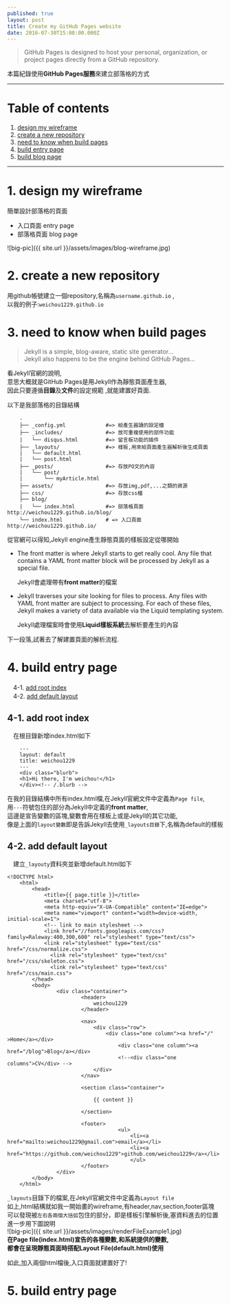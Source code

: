 ```yaml
---
published: true
layout: post
title: Create my GitHub Pages website
date: 2016-07-30T15:00:00.000Z
---
```


> GitHub Pages is designed to host your personal, organization, or project pages directly from a GitHub repository.

本篇紀錄使用**GitHub Pages服務**來建立部落格的方式

--------------------------------------------------------------------------------

# Table of contents

1. [design my wireframe](#design-my-wireframe)
2. [create a new repository](#create-a-new-repository)
3. [need to know when build pages](#need-to-know-when-build-pages)
4. [build entry page](#build-entry-page)
5. [build blog page](#build-blog-page)

--------------------------------------------------------------------------------

# 1\. design my wireframe

簡單設計部落格的頁面

- 入口頁面 entry page
- 部落格頁面 blog page

![big-pic]({{ site.url }}/assets/images/blog-wireframe.jpg)

# 2\. create a new repository

用github帳號建立一個repository,名稱為`username.github.io` ,<br>
以我的例子:`weichou1229.github.io`

# 3\. need to know when build pages

> Jekyll is a simple, blog-aware, static site generator...<br>
> Jekyll also happens to be the engine behind GitHub Pages...

看Jekyll官網的說明,<br>
意思大概就是GitHub Pages是用Jekyll作為靜態頁面產生器,<br>
因此只要遵循**目錄**及**文件**的設定規範 ,就能建置好頁面.

以下是我部落格的目錄結構

```
    .
    ├── _config.yml             #=> 給產生器讀的設定檔
    ├── _includes/              #=> 放可重複使用的部件功能
    |   └── disqus.html         #=> 留言板功能的插件
    ├── _layouts/               #=> 樣板,用來給頁面產生器解析後生成頁面
    |   └── default.html         
    |   └── post.html            
    ├── _posts/                 #=> 存放PO文的內容
    |   └── post/               
    |       └── myArticle.html
    ├── assets/                 #=> 存放img,pdf,...之類的資源
    ├── css/                    #=> 存放css檔
    ├── blog/
    |   └── index.html          #=> 部落格頁面 http://weichou1229.github.io/blog/
    └── index.html              # => 入口頁面 http://weichou1229.github.io/
```

從官網可以得知,Jekyll engine產生靜態頁面的樣板設定從哪開始

- The front matter is where Jekyll starts to get really cool. Any file that contains a YAML front matter block will be processed by Jekyll as a special file.

  Jekyll會處理帶有**front matter**的檔案

- Jekyll traverses your site looking for files to process. Any files with YAML front matter are subject to processing. For each of these files, Jekyll makes a variety of data available via the Liquid templating system.

  Jekyll處理檔案時會使用**Liquid樣板系統**去解析要產生的內容

下一段落,試著去了解建置頁面的解析流程.

# 4\. build entry page

　4-1\. [add root index](#add-root-index)  
　4-2\. [add default layout](#add-default-layout)

## 4-1\. add root index
　在根目錄新增index.html如下
```
    ---
    layout: default
    title: weichou1229
    ---
    <div class="blurb">
    <h1>Hi there, I'm weichou!</h1>
    </div><!-- /.blurb -->
```

在我的目錄結構中所有index.html檔,在Jekyll官網文件中定義為`Page file`,  
用`---`符號包住的部分為Jekyll中定義的**front matter**,  
這邊是宣告變數的區塊,變數會用在樣板上或是Jekyll的其它功能,  
像是上面的`layout變數`即是告訴Jekyll去使用`_layouts目錄`下,名稱為default的樣板  

## 4-2\. add default layout
　建立`_layouty`資料夾並新增default.html如下
```
<!DOCTYPE html>
    <html>
        <head>
            <title>{{ page.title }}</title>
            <meta charset="utf-8">
            <meta http-equiv="X-UA-Compatible" content="IE=edge">
            <meta name="viewport" content="width=device-width, initial-scale=1">
            <!-- link to main stylesheet -->
            <link href="//fonts.googleapis.com/css?family=Raleway:400,300,600" rel="stylesheet" type="text/css">
            <link rel="stylesheet" type="text/css" href="/css/normalize.css">
              <link rel="stylesheet" type="text/css" href="/css/skeleton.css">
              <link rel="stylesheet" type="text/css" href="/css/main.css">
        </head>
        <body>
                <div class="container">
                        <header>
                            weichou1229
                        </header>

                        <nav>
                            <div class="row">
                                <div class="one column"><a href="/" >Home</a></div>
                                    <div class="one column"><a href="/blog">Blog</a></div>
                                    <!--<div class="one columns">CV</div> -->
                            </div>
                        </nav>

                        <section class="container">

                            {{ content }}

                        </section>

                        <footer>
                                    <ul>
                                        <li><a href="mailto:weichou1229@gmail.com">email</a></li>
                                        <li><a href="https://github.com/weichou1229">github.com/weichou1229</a></li>
                                        </ul>
                        </footer>
                </div>
        </body>
    </html>
```

`_layouts`目錄下的檔案,在Jekyll官網文件中定義為`Layout file`  
如上,html結構就如我一開始畫的wireframe,有header,nav,section,footer區塊  
可以發現被`左右各兩個大括弧`包住的部分，即是樣板引擎解析後,塞資料進去的位置  
進一步用下圖說明  
![big-pic]({{ site.url }}/assets/images/renderFileExample1.jpg)  
**在Page file(index.html)宣告的各種變數,和系統提供的變數,  
都會在呈現靜態頁面時搭配Layout File(default.html)使用**

如此,加入兩個html檔後,入口頁面就建置好了!

# 5\. build entry page

